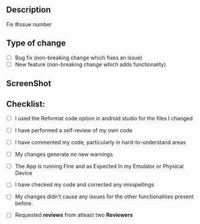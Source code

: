 <!--Give the Title Fixes #(Issue number) (files changed)-->
## Description

Fix #issue number

<!--Please include a summary of the change and which issue is fixed. Please also include relevant motivation and context. List any dependencies that are required for this change.-->

## Type of change
<!--Please Insert x inside the square bracket to mark a tick mark-->

- [ ] Bug fix (non-breaking change which fixes an issue)
- [ ] New feature (non-breaking change which adds functionality)
<!--Please Include A screenshot If applicable-->
## ScreenShot

## Checklist:

- [ ] I used the Reformat code option in android studio for the files I changed
- [ ] I have performed a self-review of my own code
- [ ] I have commented my code, particularly in hard-to-understand areas
- [ ] My changes generate no new warnings
- [ ] The App is running Fine and as Expected In my Emulator or Physical Device
- [ ] I have checked my code and corrected any misspellings
- [ ] My changes didn't cause any issues for the other functionalities present before.
- [ ] Requested **reviews** from atleast two **Reviewers**
 
